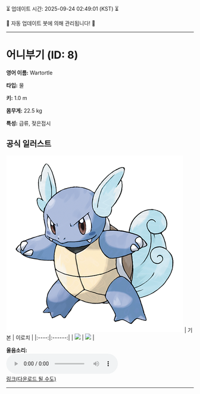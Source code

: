 
⏳ 업데이트 시간: 2025-09-24 02:49:01 (KST) ⏳

🤖 자동 업데이트 봇에 의해 관리됩니다! 🤖

---

# 어니부기 (ID: 8)
**영어 이름:** Wartortle

**타입:** 물

**키:** 1.0 m

**몸무게:** 22.5 kg

**특성:** 급류, 젖은접시

## 공식 일러스트
![](https://raw.githubusercontent.com/PokeAPI/sprites/master/sprites/pokemon/other/official-artwork/8.png)
| 기본 | 이로치 |
|:----:|:------:|
| <img src="http://play.pokemonshowdown.com/sprites/ani/wartortle.gif" width="200"> | <img src="http://play.pokemonshowdown.com/sprites/ani-shiny/wartortle.gif" width="200"> |

**울음소리:**<br><audio controls src="https://raw.githubusercontent.com/PokeAPI/cries/main/cries/pokemon/latest/8.ogg"></audio><br> [링크(다운로드 될 수도)](https://raw.githubusercontent.com/PokeAPI/cries/main/cries/pokemon/latest/8.ogg)


---
